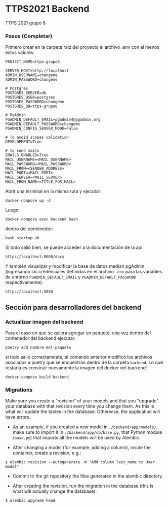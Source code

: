 # TTPS2021 Backend
TTPS 2021 grupo 8
### Pasos (Completar)

Primero crear en la carpeta raiz del proyecto el archivo .env con al menos estos valores:

```
PROJECT_NAME=ttps-grupo8

SERVER_HOST=http://localhost
ADMIN_USERNAME=changeme
ADMIN_PASSWORD=changeme

# Postgres
POSTGRES_SERVER=db
POSTGRES_USER=postgres
POSTGRES_PASSWORD=changeme
POSTGRES_DB=ttps-grupo8

# PgAdmin
PGADMIN_DEFAULT_EMAIL=pgadmin4@pgadmin.org
PGADMIN_DEFAULT_PASSWORD=changeme
PGADMIN_CONFIG_SERVER_MODE=False

# To avoid scopes validation
DEVELOPMENT=True

# to send mails
EMAILS_ENABLED=True
MAIL_USERNAME=<MAIL_USERNAME>
MAIL_PASSWORD=<MAIL_PASSWORD>
MAIL_FROM=<SENDER_ADDRESS>
MAIL_PORT=<MAIL_PORT>
MAIL_SERVER=<MAIL_SERVER>
MAIL_FROM_NAME=<TITLE_FOR_MAIL>
```


Abrir una terminal en la misma ruta y ejecutar:

```
docker-compose up -d
```

Luego:

```
docker-compose exec backend bash
```

dentro del contenedor:

```
bash startup.sh
```

Si todo salió bien, se puede acceder a la documentación de la api:

```
http://localhost:8000/docs
```

Y también visualizar y modificar la base de datos median pgAdmin (ingresando las credenciales definidas en el archivo `.env` para las variables de entorno `PGADMIN_DEFAULT_EMAIL` y `PGADMIN_DEFAULT_PASSWORD` respectivamente):

```
http://localhost:5050
```

## Sección para desarrolladores del backend

### Actualizar imagen del backend

Para el caso en que se quiera agregar un paquete, una vez dentro del contenedor del backend ejecutar:
```
poetry add nombre-del-paquete
```
si todo salió correctamnete, el comando anterior modificó los archivos asociados a poetry que se encuentran
dentro de la carpeta `backend`. Lo que restaría es construir nuevamente la imagen del docker del backend:
```
docker-compose build backend
```
### Migrations

Make sure you create a "revision" of your models and that you "upgrade" your database with that revision every time you change them. As this is what will update the tables in the database. Otherwise, the application will have errors.

* As an example, if you created a new model in `./backend/app/models/`, make sure to import it in `./backend/app/db/base.py`, that Python module (`base.py`) that imports all the models will be used by Alembic.

* After changing a model (for example, adding a column), inside the container, create a revision, e.g.:

```console
$ alembic revision --autogenerate -m "Add column last_name to User model"
```

* Commit to the git repository the files generated in the alembic directory.

* After creating the revision, run the migration in the database (this is what will actually change the database):

```console
$ alembic upgrade head
```

